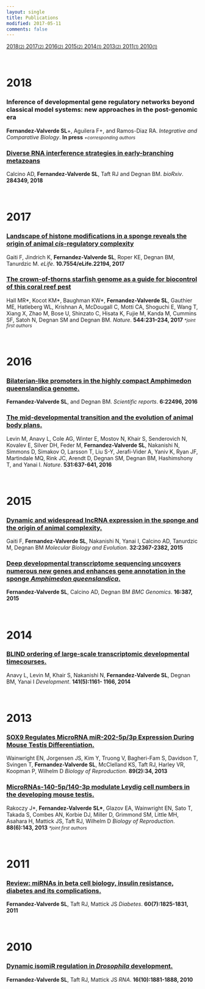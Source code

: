 ```yaml
---
layout: single
title: Publications
modified: 2017-05-11
comments: false
---
```


<div class="category-box">
<a href="#2018"><span class="category-item"> 2018<small>(2)</small></span></a><a href="#2017"><span class="category-item"> 2017<small>(2)</small></span></a><a href="#2016"><span class="category-item"> 2016<small>(2)</small></span></a><a href="#2015"><span class="category-item"> 2015<small>(2)</small></span></a><a href="#2014"><span class="category-item"> 2014<small>(1)</small></span></a><a href="#2013"><span class="category-item"> 2013<small>(2)</small></span></a><a href="#2011"><span class="category-item"> 2011<small>(1)</small></span></a><a href="#2010"><span class="category-item"> 2010<small>(1)</small></span></a>

</div>

<a name="2018">&nbsp;</a>

<h1>2018</h1>
<div class="pub">
    <h3><a>Inference of developmental gene regulatory networks beyond classical model systems: new approaches in the post-genomic era</a></h3> <b>Fernandez-Valverde SL</b>+, Aguilera F+, and Ramos-Diaz RA.
    <i>Integrative and Comparative Biology</i>. <b>In press</b> <small><i>+corresponding authors</i></small>
</div>

<div class="pub">
    <h3><a href="https://www.biorxiv.org/content/early/2018/03/19/284349" target="_new">Diverse RNA interference strategies in early-branching metazoans</a></h3> Calcino AD, <b>Fernandez-Valverde SL</b>, Taft RJ and Degnan BM.
    <i>bioRxiv</i>. <b>284349, 2018</b>
</div>


<a name="2017">&nbsp;</a>

<h1>2017</h1>
<div class="pub">
    <h3><a href="https://elifesciences.org/content/6/e22194" target="_new">Landscape of histone modifications in a sponge reveals the origin of animal <i>cis</i>-regulatory complexity</a></h3>
    Gaiti F, Jindrich K, <b>Fernandez-Valverde SL</b>, Roper KE, Degnan BM, Tanurdzic M.
    <i>eLife</i>. <b>10.7554/eLife.22194, 2017</b>
</div>

<div class="pub">
    <h3><a href="http://www.nature.com/nature/journal/vaop/ncurrent/abs/nature22033.html" target="_new">The crown-of-thorns starfish genome as a guide for biocontrol of this coral reef pest</a></h3> Hall MR*, Kocot KM*, Baughman KW*, <b>Fernandez-Valverde SL</b>, Gauthier ME, Hatleberg WL, Krishnan A, McDougall C, Motti CA, Shoguchi E, Wang T, Xiang X, Zhao M, Bose U, Shinzato C, Hisata K, Fujie M, Kanda M, Cummins SF, Satoh N, Degnan SM and Degnan BM.
    <i>Nature</i>. <b>544:231–234, 2017</b> <small><i>*joint first authors</i></small>
</div>

<a name="2016">&nbsp;</a>
<h1>2016</h1>

<div class="pub">
    <h3><a href="http://www.nature.com/articles/srep22496" target="_new">Bilaterian-like promoters in the highly compact Amphimedon queenslandica genome.</a></h3>
    <b>Fernandez-Valverde SL</b>, and Degnan BM.
    <i>Scientific reports</i>. <b>6:22496, 2016</b>
</div>

<div class="pub">
    <h3><a href="http://www.nature.com/nature/journal/v531/n7596/abs/nature16994.html" target="_new">The mid-developmental transition and the evolution of animal body plans.</a></h3>
    Levin M, Anavy L, Cole AG, Winter E, Mostov N, Khair S, Senderovich N, Kovalev E, Silver DH, Feder M, <b>Fernandez-Valverde
    SL</b>, Nakanishi N, Simmons D, Simakov O, Larsson T, Liu S-Y, Jerafi-Vider A, Yaniv K, Ryan JF, Martindale MQ, Rink JC, Arendt D, Degnan SM, Degnan BM, Hashimshony T, and Yanai I.
    <i>Nature</i>. <b>531:637-641, 2016</b>
</div>


<a name="2015">&nbsp;</a>
<h1>2015</h1>

<div class="pub">
    <h3><a href="http://mbe.oxfordjournals.org/content/32/9/2367.long" target="_new">Dynamic and widespread lncRNA expression
in the sponge and the origin of animal complexity.</a></h3>
    Gaiti F, <b>Fernandez-Valverde SL</b>, Nakanishi N, Yanai I, Calcino AD, Tanurdzic M, Degnan BM
    <i>Molecular Biology and Evolution</i>. <b>32:2367-2382, 2015</b>
</div>

<div class="pub">
    <h3><a href="http://bmcgenomics.biomedcentral.com/articles/10.1186/s12864-015-1588-z" target="_new">Deep developmental transcriptome sequencing uncovers numerous new genes and enhances gene annotation in the sponge <i>Amphimedon queenslandica</i>.</a></h3>
    <b>Fernandez-Valverde SL</b>, Calcino AD, Degnan BM
    <i>BMC Genomics</i>. <b> 16:387, 2015</b>
</div>


<a name="2014">&nbsp;</a>
<h1>2014</h1>

<div class="pub">
    <h3><a href="http://dev.biologists.org/content/141/5/1161.long" target="_new">BLIND ordering of large-scale transcriptomic developmental timecourses.</a></h3>
    Anavy L, Levin M, Khair S, Nakanishi N,
    <b>Fernandez-Valverde SL</b>, Degnan BM, Yanai I
    <i>Development</i>. <b>141(5):1161- 1166, 2014</b>
</div>


<a name="2013">&nbsp;</a>
<h1>2013</h1>

<div class="pub">
    <h3><a href="http://www.biolreprod.org/content/89/2/34.long" target="_new">SOX9 Regulates MicroRNA miR-202-5p/3p Expression During Mouse Testis Differentiation.</a></h3>
    Wainwright EN, Jorgensen JS, Kim Y, Truong V,
    Bagheri-Fam S, Davidson T, Svingen T,
    <b>Fernandez-Valverde SL</b>, McClelland KS, Taft RJ, Harley VR, Koopman P, Wilhelm D <i>Biology of Reproduction</i>. <b>89(2):34, 2013</b>
</div>

<div class="pub">
    <h3><a href="http://www.biolreprod.org/content/88/6/143.long" target="_new">MicroRNAs-140-5p/140-3p modulate Leydig cell numbers in the developing mouse testis.</a></h3>
    Rakoczy J*, <b>Fernandez-Valverde SL*</b>, Glazov EA, Wainwright EN, Sato T, Takada S, Combes AN, Korbie DJ, Miller D, Grimmond SM, Little MH, Asahara H, Mattick JS, Taft RJ, Wilhelm D <i>Biology of Reproduction</i>. <b>88(6):143, 2013</b>  <small><i>*joint first authors</i></small>
</div>

<a name="2011">&nbsp;</a>
<h1>2011</h1>

<div class="pub">
    <h3><a href="http://diabetes.diabetesjournals.org/content/60/7/1825.extract" target="_new">Review: miRNAs in beta cell biology, insulin resistance, diabetes and its complications.</a></h3>
    <b>Fernandez-Valverde SL</b>, Taft RJ, Mattick JS <i>Diabetes</i>. <b>60(7):1825-1831, 2011</b>
</div>

<a name="2010">&nbsp;</a>
<h1>2010</h1>

<div class="pub">
    <h3><a href="http://rnajournal.cshlp.org/content/16/10/1881.short" target="_new">Dynamic isomiR regulation in <i>Drosophila</i> development.</a></h3>
    <b>Fernandez-Valverde SL</b>, Taft RJ, Mattick JS
    <i>RNA</i>. <b>16(10):1881-1888, 2010</b>
</div>
